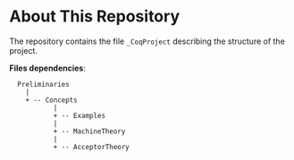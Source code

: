 # About This Repository

The repository contains the file `_CoqProject` describing the structure of the project.

**Files dependencies**:

```
  Preliminaries
    |
    + -- Concepts
           |
           + -- Examples
           |
           + -- MachineTheory
           |
           + -- AcceptorTheory
```
